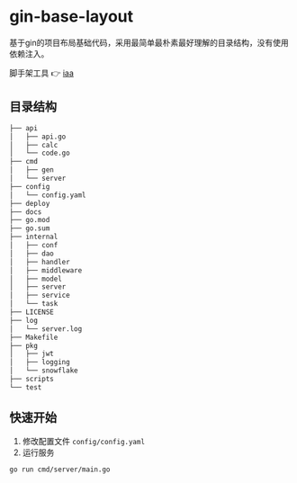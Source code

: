 # gin-base-layout

基于gin的项目布局基础代码，采用最简单最朴素最好理解的目录结构，没有使用依赖注入。

脚手架工具 👉 [iaa](https://github.com/q1mi/iaa)

## 目录结构

```bash
├── api
│   ├── api.go
│   ├── calc
│   └── code.go
├── cmd
│   ├── gen
│   └── server
├── config
│   └── config.yaml
├── deploy
├── docs
├── go.mod
├── go.sum
├── internal
│   ├── conf
│   ├── dao
│   ├── handler
│   ├── middleware
│   ├── model
│   ├── server
│   ├── service
│   └── task
├── LICENSE
├── log
│   └── server.log
├── Makefile
├── pkg
│   ├── jwt
│   ├── logging
│   └── snowflake
├── scripts
└── test
```

## 快速开始

1. 修改配置文件 `config/config.yaml`
2. 运行服务
```bash
go run cmd/server/main.go
```